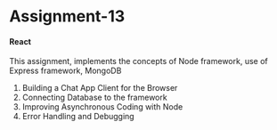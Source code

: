 # Assignment-13
 
#### React
This assignment, implements the concepts of Node framework, use of Express framework, MongoDB
1. Building a Chat App Client for the Browser
2. Connecting Database to the framework
3. Improving Asynchronous Coding with Node
4. Error Handling and Debugging
